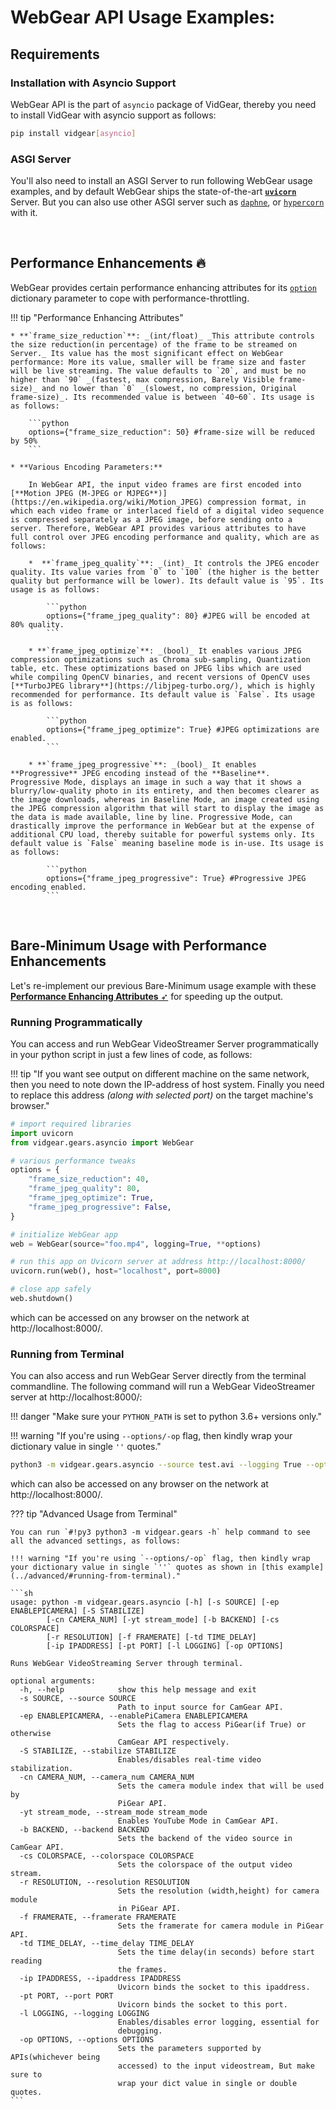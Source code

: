 <!--
===============================================
vidgear library source-code is deployed under the Apache 2.0 License:

Copyright (c) 2019-2020 Abhishek Thakur(@abhiTronix) <abhi.una12@gmail.com>

Licensed under the Apache License, Version 2.0 (the "License");
you may not use this file except in compliance with the License.
You may obtain a copy of the License at

   http://www.apache.org/licenses/LICENSE-2.0

Unless required by applicable law or agreed to in writing, software
distributed under the License is distributed on an "AS IS" BASIS,
WITHOUT WARRANTIES OR CONDITIONS OF ANY KIND, either express or implied.
See the License for the specific language governing permissions and
limitations under the License.
===============================================
-->

# WebGear API Usage Examples:

## Requirements

### Installation with Asyncio Support


WebGear API is the part of `asyncio` package of VidGear, thereby you need to install VidGear with asyncio support as follows:

  ```sh
  pip install vidgear[asyncio]
  ```


### ASGI Server

You'll also need to install an ASGI Server to run following WebGear usage examples, and by default WebGear ships the state-of-the-art [**`uvicorn`**](http://www.uvicorn.org/) Server. But you can also use other ASGI server such as [`daphne`](https://github.com/django/daphne/), or [`hypercorn`](https://pgjones.gitlab.io/hypercorn/) with it.


&nbsp; 


## Performance Enhancements :fire:

WebGear provides certain performance enhancing attributes for its [`option`](../params/#options) dictionary parameter to cope with performance-throttling.

!!! tip "Performance Enhancing Attributes"

    * **`frame_size_reduction`**: _(int/float)_ _This attribute controls the size reduction(in percentage) of the frame to be streamed on Server._ Its value has the most significant effect on WebGear performance: More its value, smaller will be frame size and faster will be live streaming. The value defaults to `20`, and must be no higher than `90` _(fastest, max compression, Barely Visible frame-size)_ and no lower than `0` _(slowest, no compression, Original frame-size)_. Its recommended value is between `40~60`. Its usage is as follows:

        ```python
        options={"frame_size_reduction": 50} #frame-size will be reduced by 50%
        ```
     
    * **Various Encoding Parameters:**

        In WebGear API, the input video frames are first encoded into [**Motion JPEG (M-JPEG or MJPEG**)](https://en.wikipedia.org/wiki/Motion_JPEG) compression format, in which each video frame or interlaced field of a digital video sequence is compressed separately as a JPEG image, before sending onto a server. Therefore, WebGear API provides various attributes to have full control over JPEG encoding performance and quality, which are as follows:

        *  **`frame_jpeg_quality`**: _(int)_ It controls the JPEG encoder quality. Its value varies from `0` to `100` (the higher is the better quality but performance will be lower). Its default value is `95`. Its usage is as follows:

            ```python
            options={"frame_jpeg_quality": 80} #JPEG will be encoded at 80% quality.
            ```

        * **`frame_jpeg_optimize`**: _(bool)_ It enables various JPEG compression optimizations such as Chroma sub-sampling, Quantization table, etc. These optimizations based on JPEG libs which are used while compiling OpenCV binaries, and recent versions of OpenCV uses [**TurboJPEG library**](https://libjpeg-turbo.org/), which is highly recommended for performance. Its default value is `False`. Its usage is as follows:

            ```python
            options={"frame_jpeg_optimize": True} #JPEG optimizations are enabled.
            ```

        * **`frame_jpeg_progressive`**: _(bool)_ It enables **Progressive** JPEG encoding instead of the **Baseline**.   Progressive Mode, displays an image in such a way that it shows a blurry/low-quality photo in its entirety, and then becomes clearer as the image downloads, whereas in Baseline Mode, an image created using the JPEG compression algorithm that will start to display the image as the data is made available, line by line. Progressive Mode, can drastically improve the performance in WebGear but at the expense of additional CPU load, thereby suitable for powerful systems only. Its default value is `False` meaning baseline mode is in-use. Its usage is as follows:

            ```python
            options={"frame_jpeg_progressive": True} #Progressive JPEG encoding enabled.
            ```

&nbsp; 


## Bare-Minimum Usage with Performance Enhancements

Let's re-implement our previous Bare-Minimum usage example with these [**Performance Enhancing Attributes** ➶](#performance-enhancements) for speeding up the output.

### Running Programmatically

You can access and run WebGear VideoStreamer Server programmatically in your python script in just a few lines of code, as follows:

!!! tip "If you want see output on different machine on the same network, then you need to note down the IP-address of host system. Finally you need to replace this address _(along with selected port)_ on the target machine's browser."

```python
# import required libraries
import uvicorn
from vidgear.gears.asyncio import WebGear

# various performance tweaks
options = {
    "frame_size_reduction": 40,
    "frame_jpeg_quality": 80,
    "frame_jpeg_optimize": True,
    "frame_jpeg_progressive": False,
}

# initialize WebGear app
web = WebGear(source="foo.mp4", logging=True, **options)

# run this app on Uvicorn server at address http://localhost:8000/
uvicorn.run(web(), host="localhost", port=8000)

# close app safely
web.shutdown()
```

which can be accessed on any browser on the network at http://localhost:8000/.


### Running from Terminal

You can also access and run WebGear Server directly from the terminal commandline. The following command will run a WebGear VideoStreamer server at http://localhost:8000/:

!!! danger "Make sure your `PYTHON_PATH` is set to python 3.6+ versions only."

!!! warning "If you're using `--options/-op` flag, then kindly wrap your dictionary value in single `''` quotes."

```sh
python3 -m vidgear.gears.asyncio --source test.avi --logging True --options '{"frame_size_reduction": 50, "frame_jpeg_quality": 80, "frame_jpeg_optimize": True, "frame_jpeg_progressive": False}'
```

which can also be accessed on any browser on the network at http://localhost:8000/.


??? tip "Advanced Usage from Terminal"

    You can run `#!py3 python3 -m vidgear.gears -h` help command to see all the advanced settings, as follows:

    !!! warning "If you're using `--options/-op` flag, then kindly wrap your dictionary value in single `''` quotes as shown in [this example](../advanced/#running-from-terminal)."

    ```sh
    usage: python -m vidgear.gears.asyncio [-h] [-s SOURCE] [-ep ENABLEPICAMERA] [-S STABILIZE]
            [-cn CAMERA_NUM] [-yt stream_mode] [-b BACKEND] [-cs COLORSPACE]
            [-r RESOLUTION] [-f FRAMERATE] [-td TIME_DELAY]
            [-ip IPADDRESS] [-pt PORT] [-l LOGGING] [-op OPTIONS]

    Runs WebGear VideoStreaming Server through terminal.

    optional arguments:
      -h, --help            show this help message and exit
      -s SOURCE, --source SOURCE
                            Path to input source for CamGear API.
      -ep ENABLEPICAMERA, --enablePiCamera ENABLEPICAMERA
                            Sets the flag to access PiGear(if True) or otherwise
                            CamGear API respectively.
      -S STABILIZE, --stabilize STABILIZE
                            Enables/disables real-time video stabilization.
      -cn CAMERA_NUM, --camera_num CAMERA_NUM
                            Sets the camera module index that will be used by
                            PiGear API.
      -yt stream_mode, --stream_mode stream_mode
                            Enables YouTube Mode in CamGear API.
      -b BACKEND, --backend BACKEND
                            Sets the backend of the video source in CamGear API.
      -cs COLORSPACE, --colorspace COLORSPACE
                            Sets the colorspace of the output video stream.
      -r RESOLUTION, --resolution RESOLUTION
                            Sets the resolution (width,height) for camera module
                            in PiGear API.
      -f FRAMERATE, --framerate FRAMERATE
                            Sets the framerate for camera module in PiGear API.
      -td TIME_DELAY, --time_delay TIME_DELAY  
                            Sets the time delay(in seconds) before start reading
                            the frames.
      -ip IPADDRESS, --ipaddress IPADDRESS
                            Uvicorn binds the socket to this ipaddress.
      -pt PORT, --port PORT
                            Uvicorn binds the socket to this port.
      -l LOGGING, --logging LOGGING
                            Enables/disables error logging, essential for
                            debugging.
      -op OPTIONS, --options OPTIONS
                            Sets the parameters supported by APIs(whichever being
                            accessed) to the input videostream, But make sure to
                            wrap your dict value in single or double quotes.
    ```

&nbsp; 